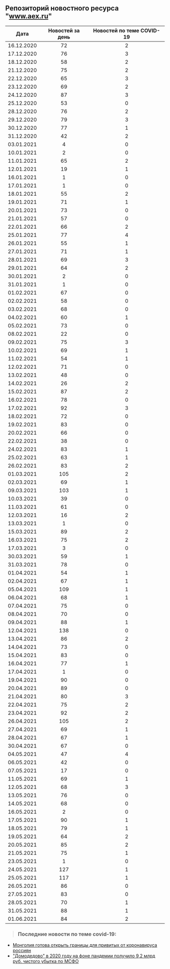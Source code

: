 ## Репозиторий новостного ресурса "www.aex.ru"
Дата| Новостей за день| Новостей по теме COVID-19
------- | :-----: | :-----: 
16.12.2020 | 72 | 2 
17.12.2020 | 76 | 3 
18.12.2020 | 58 | 2 
21.12.2020 | 75 | 2 
22.12.2020 | 65 | 3 
23.12.2020 | 69 | 2 
24.12.2020 | 87 | 3 
25.12.2020 | 53 | 0 
28.12.2020 | 76 | 2 
29.12.2020 | 79 | 3 
30.12.2020 | 77 | 1 
31.12.2020 | 42 | 2 
03.01.2021 | 4 | 0 
10.01.2021 | 2 | 0 
11.01.2021 | 65 | 2 
12.01.2021 | 19 | 1 
16.01.2021 | 1 | 0 
17.01.2021 | 1 | 0 
18.01.2021 | 55 | 2 
19.01.2021 | 71 | 1 
20.01.2021 | 73 | 0 
21.01.2021 | 57 | 0 
22.01.2021 | 66 | 2 
25.01.2021 | 77 | 4 
26.01.2021 | 55 | 1 
27.01.2021 | 71 | 1 
28.01.2021 | 69 | 3 
29.01.2021 | 64 | 2 
30.01.2021 | 2 | 0 
31.01.2021 | 1 | 0 
01.02.2021 | 67 | 0 
02.02.2021 | 58 | 0 
03.02.2021 | 68 | 0 
04.02.2021 | 60 | 1 
05.02.2021 | 73 | 0 
08.02.2021 | 22 | 0 
09.02.2021 | 75 | 3 
10.02.2021 | 69 | 1 
11.02.2021 | 54 | 1 
12.02.2021 | 71 | 0 
13.02.2021 | 48 | 0 
14.02.2021 | 26 | 2 
15.02.2021 | 87 | 2 
16.02.2021 | 78 | 0 
17.02.2021 | 92 | 3 
18.02.2021 | 72 | 0 
19.02.2021 | 83 | 0 
20.02.2021 | 66 | 0 
22.02.2021 | 38 | 0 
24.02.2021 | 83 | 1 
25.02.2021 | 63 | 1 
26.02.2021 | 83 | 2 
01.03.2021 | 105 | 2 
02.03.2021 | 69 | 1 
09.03.2021 | 103 | 1 
10.03.2021 | 39 | 0 
11.03.2021 | 61 | 0 
12.03.2021 | 16 | 2 
13.03.2021 | 1 | 0 
15.03.2021 | 89 | 2 
16.03.2021 | 75 | 2 
17.03.2021 | 3 | 0 
30.03.2021 | 59 | 1 
31.03.2021 | 78 | 0 
01.04.2021 | 54 | 1 
02.04.2021 | 67 | 1 
05.04.2021 | 109 | 1 
06.04.2021 | 68 | 1 
07.04.2021 | 75 | 0 
08.04.2021 | 70 | 0 
09.04.2021 | 88 | 1 
12.04.2021 | 138 | 0 
13.04.2021 | 86 | 2 
14.04.2021 | 73 | 0 
15.04.2021 | 83 | 0 
16.04.2021 | 77 | 1 
17.04.2021 | 1 | 0 
19.04.2021 | 90 | 0 
20.04.2021 | 89 | 0 
21.04.2021 | 80 | 3 
22.04.2021 | 75 | 2 
23.04.2021 | 92 | 2 
26.04.2021 | 105 | 2 
27.04.2021 | 69 | 1 
28.04.2021 | 67 | 1 
30.04.2021 | 67 | 0 
04.05.2021 | 47 | 4 
06.05.2021 | 42 | 0 
07.05.2021 | 17 | 0 
11.05.2021 | 69 | 1 
12.05.2021 | 68 | 3 
13.05.2021 | 76 | 0 
14.05.2021 | 68 | 0 
16.05.2021 | 2 | 0 
17.05.2021 | 90 | 1 
18.05.2021 | 79 | 1 
19.05.2021 | 64 | 2 
20.05.2021 | 85 | 2 
21.05.2021 | 75 | 1 
23.05.2021 | 1 | 0 
24.05.2021 | 127 | 1 
25.05.2021 | 117 | 1 
26.05.2021 | 86 | 0 
27.05.2021 | 83 | 0 
28.05.2021 | 70 | 1 
31.05.2021 | 88 | 1 
01.06.2021 | 84 | 2 

> ### Последние новости по теме covid-19:
+ [Монголия готова открыть границы для привитых от коронавируса россиян](https://www.aex.ru/news/2021/6/1/229504/)
+ ["Домодедово" в 2020 году на фоне пандемии получило 9,2 млрд руб. чистого убытка по МСФО](https://www.aex.ru/news/2021/6/1/229453/)
